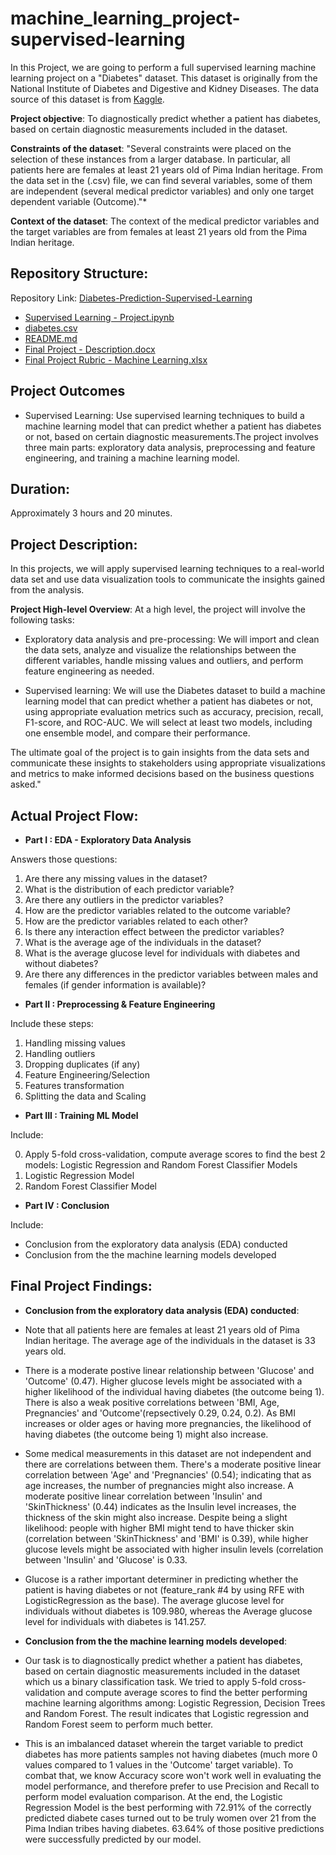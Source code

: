 # machine_learning_project-supervised-learning

In this Project, we are going to perform a full supervised learning machine learning project on a "Diabetes" dataset. This dataset is originally from the National Institute of Diabetes and Digestive and Kidney Diseases. The data source of this dataset is from [Kaggle](https://www.kaggle.com/datasets/akshaydattatraykhare/diabetes-dataset).

**Project objective**: To diagnostically predict whether a patient has diabetes, based on certain diagnostic measurements included in the dataset.

**Constraints of the dataset**: "Several constraints were placed on the selection of these instances from a larger database. In particular, all patients here are females at least 21 years old of Pima Indian heritage. From the data set in the (.csv) file, we can find several variables, some of them are independent (several medical predictor variables) and only one target dependent variable (Outcome)."*

**Context of the dataset**: The context of the medical predictor variables and the target variables are from females at least 21 years old from the Pima Indian heritage.

## Repository Structure:

Repository Link: [Diabetes-Prediction-Supervised-Learning](https://github.com/TeeNguyenDA/Diabetes-Prediction-Supervised-Learning)

* [Supervised Learning - Project.ipynb]()
* [diabetes.csv](diabetes.csv)
* [README.md](README.md)
* [Final Project - Description.docx]()
* [Final Project Rubric - Machine Learning.xlsx]()

## Project Outcomes

- Supervised Learning: Use supervised learning techniques to build a machine learning model that can predict whether a patient has diabetes or not, based on certain diagnostic measurements.The project involves three main parts: exploratory data analysis, preprocessing and feature engineering, and training a machine learning model.

## Duration:
Approximately 3 hours and 20 minutes.

## Project Description:
In this projects, we will apply supervised learning techniques to a real-world data set and use data visualization tools to communicate the insights gained from the analysis.

**Project High-level Overview**:
At a high level, the project will involve the following tasks:

- Exploratory data analysis and pre-processing: We will import and clean the data sets, analyze and visualize the relationships between the different variables, handle missing values and outliers, and perform feature engineering as needed.

- Supervised learning: We will use the Diabetes dataset to build a machine learning model that can predict whether a patient has diabetes or not, using appropriate evaluation metrics such as accuracy, precision, recall, F1-score, and ROC-AUC. We will select at least two models, including one ensemble model, and compare their performance.

The ultimate goal of the project is to gain insights from the data sets and communicate these insights to stakeholders using appropriate visualizations and metrics to make informed decisions based on the business questions asked."

## Actual Project Flow:

- **Part I : EDA - Exploratory Data Analysis**

Answers those questions:

1. Are there any missing values in the dataset?
2. What is the distribution of each predictor variable?
3. Are there any outliers in the predictor variables?
4. How are the predictor variables related to the outcome variable?
5. How are the predictor variables related to each other?
6. Is there any interaction effect between the predictor variables?
7. What is the average age of the individuals in the dataset?
8. What is the average glucose level for individuals with diabetes and without diabetes?
9.  Are there any differences in the predictor variables between males and females (if gender information is available)?

- **Part II : Preprocessing & Feature Engineering**

Include these steps:

1. Handling missing values
2. Handling outliers
3. Dropping duplicates (if any)
4. Feature Engineering/Selection
5. Features transformation
6. Splitting the data and Scaling

- **Part III : Training ML Model**

Include:

0. Apply 5-fold cross-validation, compute average scores to find the best 2 models: Logistic Regression and Random Forest Classifier Models
1. Logistic Regression Model
2. Random Forest Classifier Model

- **Part IV : Conclusion**

Include:

- Conclusion from the exploratory data analysis (EDA) conducted
- Conclusion from the the machine learning models developed

## Final Project Findings:

- **Conclusion from the exploratory data analysis (EDA) conducted**:

* Note that all patients here are females at least 21 years old of Pima Indian heritage. The average age of the individuals in the dataset is 33 years old.

* There is a moderate postive linear relationship between 'Glucose' and 'Outcome' (0.47). Higher glucose levels might be associated with a higher likelihood of the individual having diabetes (the outcome being 1). There is also a weak positive correlations between 'BMI, Age, Pregnancies' and 'Outcome'(repsectively 0.29, 0.24, 0.2). As BMI increases or older ages or having more pregnancies, the likelihood of having diabetes (the outcome being 1) might also increase. 

* Some medical measurements in this dataset are not independent and there are correlations between them. There's a moderate positive linear correlation between 'Age' and 'Pregnancies' (0.54); indicating that as age increases, the number of pregnancies might also increase. A moderate positive linear correlation between 'Insulin' and 'SkinThickness' (0.44) indicates as the Insulin level increases, the thickness of the skin might also increase. Despite being a slight likelihood: people with higher BMI might tend to have thicker skin (correlation between 'SkinThickness' and 'BMI' is 0.39), while higher glucose levels might be associated with higher insulin levels (correlation between 'Insulin' and 'Glucose' is 0.33.

* Glucose is a rather important determiner in predicting whether the patient is having diabetes or not (feature_rank #4 by using RFE with LogisticRegression as the base). The average glucose level for individuals without diabetes is 109.980, whereas the Average glucose level for individuals with diabetes is 141.257.

- **Conclusion from the the machine learning models developed**:

* Our task is to diagnostically predict whether a patient has diabetes, based on certain diagnostic measurements included in the dataset which us a binary classification task. We tried to apply 5-fold cross-validation and compute average scores to find the better performing machine learning algorithms among: Logistic Regression, Decision Trees and Random Forest. The result indicates that Logistic regression and Random Forest seem to perform much better.

* This is an imbalanced dataset wherein the target variable to predict diabetes has more patients samples not having diabetes (much more 0 values compared to 1 values in the 'Outcome' target variable). To combat that, we know Accuracy score won't work well in evaluating the model performance, and therefore prefer to use Precision and Recall to perform model evaluation comparison. At the end, the Logistic Regression Model is the best performing with 72.91% of the correctly predicted diabete cases turned out to be truly women over 21 from the Pima Indian tribes having diabetes. 63.64% of those positive predictions were successfully predicted by our model.